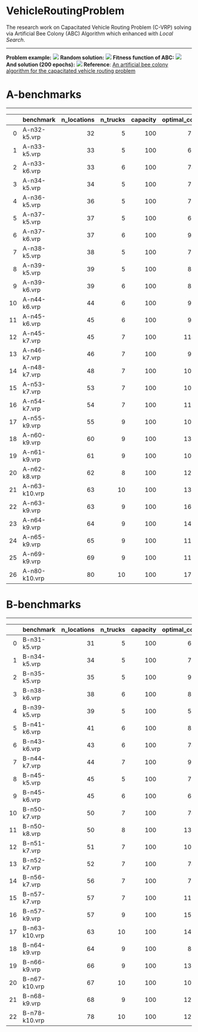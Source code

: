 # VehicleRoutingProblem



The research work on Capacitated Vehicle Routing Problem (C-VRP) solving via Artificial Bee Colony (ABC) Algorithm which enhanced with *Local Search*.

---
**Problem example:**
![](output/images/problemn35-k5.vrp.png)
**Random solution:**
![](output/images/beforeABC_n35-k5.vrp.png)
**Fitness function of ABC:**
![](output/images/history_n35-k5.vrp.png)
**And solution (200 epochs):**
![](output/images/afterABC_n35-k5.vrp.png)
**Reference**:
[An artificial bee colony algorithm for the capacitated
vehicle routing problem](http://citeseerx.ist.psu.edu/viewdoc/downloa[d?doi=10.1.1.457.8027&rep=rep1&type=pdf)

# A-benchmarks

---
|    | benchmark     |   n_locations |   n_trucks |   capacity |   optimal_cost |   ABC_cost |   time (s) |     error | is_feasible   |
|---:|:--------------|--------------:|-----------:|-----------:|---------------:|-----------:|-----------:|----------:|:--------------|
|  0 | A-n32-k5.vrp  |            32 |          5 |        100 |            784 |    793.689 |    34.4186 | 0.0123585 | True          |
|  1 | A-n33-k5.vrp  |            33 |          5 |        100 |            661 |    677.849 |    33.94   | 0.0254898 | True          |
|  2 | A-n33-k6.vrp  |            33 |          6 |        100 |            742 |    789.651 |    35.5225 | 0.0642203 | True          |
|  3 | A-n34-k5.vrp  |            34 |          5 |        100 |            778 |    890.053 |    34.7679 | 0.144027  | True          |
|  4 | A-n36-k5.vrp  |            36 |          5 |        100 |            799 |    902.63  |    39.6765 | 0.129699  | True          |
|  5 | A-n37-k5.vrp  |            37 |          5 |        100 |            669 |    722.61  |    40.3947 | 0.0801341 | True          |
|  6 | A-n37-k6.vrp  |            37 |          6 |        100 |            949 |   1002.95  |    41.3557 | 0.0568444 | True          |
|  7 | A-n38-k5.vrp  |            38 |          5 |        100 |            730 |    796.663 |    39.2311 | 0.0913186 | True          |
|  8 | A-n39-k5.vrp  |            39 |          5 |        100 |            822 |    917.818 |    41.4462 | 0.116567  | True          |
|  9 | A-n39-k6.vrp  |            39 |          6 |        100 |            831 |   1039.23  |    46.8593 | 0.250572  | True          |
| 10 | A-n44-k6.vrp  |            44 |          6 |        100 |            937 |    987.494 |    51.036  | 0.0538888 | True          |
| 11 | A-n45-k6.vrp  |            45 |          6 |        100 |            944 |   1209.34  |    55.1767 | 0.281077  | True          |
| 12 | A-n45-k7.vrp  |            45 |          7 |        100 |           1146 |   1270.99  |    62.4989 | 0.109066  | True          |
| 13 | A-n46-k7.vrp  |            46 |          7 |        100 |            914 |   1030.53  |    73.3458 | 0.127491  | True          |
| 14 | A-n48-k7.vrp  |            48 |          7 |        100 |           1073 |   1195.6   |    71.0007 | 0.114257  | True          |
| 15 | A-n53-k7.vrp  |            53 |          7 |        100 |           1010 |   1151.61  |    82.1195 | 0.140208  | True          |
| 16 | A-n54-k7.vrp  |            54 |          7 |        100 |           1167 |   1331.5   |    86.6397 | 0.140958  | True          |
| 17 | A-n55-k9.vrp  |            55 |          9 |        100 |           1073 |   1147.89  |    98.8293 | 0.0697974 | True          |
| 18 | A-n60-k9.vrp  |            60 |          9 |        100 |           1354 |   1502.62  |   118.18   | 0.109762  | True          |
| 19 | A-n61-k9.vrp  |            61 |          9 |        100 |           1034 |   1398.01  |   129.125  | 0.352039  | True          |
| 20 | A-n62-k8.vrp  |            62 |          8 |        100 |           1288 |   1517.37  |   119.281  | 0.178084  | True          |
| 21 | A-n63-k10.vrp |            63 |         10 |        100 |           1314 |   1515.19  |   127.642  | 0.153113  | True          |
| 22 | A-n63-k9.vrp  |            63 |          9 |        100 |           1616 |   1959.36  |   131.052  | 0.212478  | True          |
| 23 | A-n64-k9.vrp  |            64 |          9 |        100 |           1401 |   1664.51  |   122.621  | 0.188088  | True          |
| 24 | A-n65-k9.vrp  |            65 |          9 |        100 |           1174 |   1558.45  |   133.355  | 0.327473  | True          |
| 25 | A-n69-k9.vrp  |            69 |          9 |        100 |           1159 |   1434.53  |   154.796  | 0.237731  | True          |
| 26 | A-n80-k10.vrp |            80 |         10 |        100 |           1763 |   2203.57  |   184.733  | 0.249898 | True

# B-benchmarks

---
|    | benchmark     |   n_locations |   n_trucks |   capacity |   optimal_cost |   ABC_cost |   time (s) |     error | is_feasible   |
|---:|:--------------|--------------:|-----------:|-----------:|---------------:|-----------:|-----------:|----------:|:--------------|
|  0 | B-n31-k5.vrp  |            31 |          5 |        100 |            672 |    706.569 |    20.9377 | 0.0514423 | True          |
|  1 | B-n34-k5.vrp  |            34 |          5 |        100 |            788 |    808.974 |    23.4713 | 0.0266171 | True          |
|  2 | B-n35-k5.vrp  |            35 |          5 |        100 |            955 |    996.195 |    24.5341 | 0.0431363 | True          |
|  3 | B-n38-k6.vrp  |            38 |          6 |        100 |            805 |    820.224 |    28.2701 | 0.0189118 | True          |
|  4 | B-n39-k5.vrp  |            39 |          5 |        100 |            549 |    567.277 |    26.7929 | 0.0332911 | True          |
|  5 | B-n41-k6.vrp  |            41 |          6 |        100 |            829 |    947.016 |    30.4575 | 0.142359  | True          |
|  6 | B-n43-k6.vrp  |            43 |          6 |        100 |            742 |    777.761 |    33.5126 | 0.0481955 | True          |
|  7 | B-n44-k7.vrp  |            44 |          7 |        100 |            909 |    985.969 |    36.6416 | 0.0846748 | True          |
|  8 | B-n45-k5.vrp  |            45 |          5 |        100 |            751 |    796.818 |    32.5534 | 0.0610096 | True          |
|  9 | B-n45-k6.vrp  |            45 |          6 |        100 |            678 |    768.834 |    37.3276 | 0.133974  | True          |
| 10 | B-n50-k7.vrp  |            50 |          7 |        100 |            741 |    763.865 |    41.6256 | 0.0308568 | True          |
| 11 | B-n50-k8.vrp  |            50 |          8 |        100 |           1312 |   1354.85  |    44.7541 | 0.0326566 | True          |
| 12 | B-n51-k7.vrp  |            51 |          7 |        100 |           1032 |   1124.62  |    42.9064 | 0.0897509 | True          |
| 13 | B-n52-k7.vrp  |            52 |          7 |        100 |            747 |    818.84  |    43.2389 | 0.0961716 | True          |
| 14 | B-n56-k7.vrp  |            56 |          7 |        100 |            707 |    792.316 |    47.4659 | 0.120674  | True          |
| 15 | B-n57-k7.vrp  |            57 |          7 |        100 |           1153 |   1555.21  |    66.0018 | 0.348837  | True          |
| 16 | B-n57-k9.vrp  |            57 |          9 |        100 |           1598 |   1740.66  |    57.6039 | 0.0892725 | True          |
| 17 | B-n63-k10.vrp |            63 |         10 |        100 |           1496 |   1775.97  |    75.6478 | 0.187143  | True          |
| 18 | B-n64-k9.vrp  |            64 |          9 |        100 |            861 |   1082.98  |    75.0857 | 0.257812  | True          |
| 19 | B-n66-k9.vrp  |            66 |          9 |        100 |           1316 |   1611.2   |    82.5796 | 0.224317  | True          |
| 20 | B-n67-k10.vrp |            67 |         10 |        100 |           1032 |   1206.82  |    86.4656 | 0.169402  | True          |
| 21 | B-n68-k9.vrp  |            68 |          9 |        100 |           1272 |   1442.81  |    67.5301 | 0.134288  | True          |
| 22 | B-n78-k10.vrp |            78 |         10 |        100 |           1221 |   1602.17  |    93.2046 | 0.312182  | True          |
